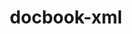 ---
title: "docbook-xml"
layout: cache
categories: [package, develop-2024-08-04]
meta: {"versions": ["4.5"], "compilers": ["oneapi@=2024.2.0"], "oss": ["ubuntu22.04"], "platforms": ["linux"], "targets": ["x86_64_v3"], "stacks": ["e4s-oneapi", "root"], "num_specs": 1, "num_specs_by_stack": {"root": 1, "e4s-oneapi": 1}}
spec_details: [{"hash": "t43y3cvjbl6pvwvj3zm4siqdzi35ggd5", "compiler": "oneapi@=2024.2.0", "versions": ["4.5"], "os": "ubuntu22.04", "platform": "linux", "target": "x86_64_v3", "variants": ["build_system=generic"], "stacks": ["root", "e4s-oneapi"], "size": "-", "tarball": "https://binaries.spack.io/releases/develop-2024-08-04/build_cache/linux-ubuntu22.04-x86_64_v3/oneapi-2024.2.0/docbook-xml-4.5/linux-ubuntu22.04-x86_64_v3-oneapi-2024.2.0-docbook-xml-4.5-t43y3cvjbl6pvwvj3zm4siqdzi35ggd5.spack"}]
---